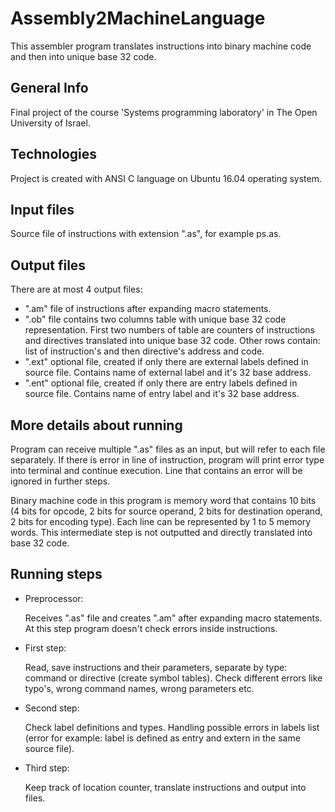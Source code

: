 # Assembly2MachineLanguage
This assembler program translates instructions into binary machine code and then into unique base 32 code.

## General Info
Final project of the course 'Systems programming laboratory' in The Open University of Israel.

## Technologies
Project is created with ANSI C language on Ubuntu 16.04 operating system.

## Input files
Source file of instructions with extension ".as", for example ps.as.

## Output files
There are at most 4 output files:
* ".am" file of instructions after expanding macro statements.
* ".ob" file contains two columns table with unique base 32 code representation. First two numbers of table are counters of instructions and directives translated into unique base 32 code. Other rows contain: list of instruction's and then directive's  address and code.
* ".ext" optional file, created if only there are external labels defined in source file. Contains name of external label and it's 32 base address.
* ".ent" optional file, created if only there are entry labels defined in source file. Contains name of entry label and it's 32 base address.

## More details about running
Program can receive multiple ".as" files as an input, but will refer to each file separately.
If there is error in line of instruction, program will print error type into terminal and continue execution. Line that contains an error will be ignored in further steps.  

Binary machine code in this program is memory word that contains 10 bits (4 bits for opcode, 2 bits for source operand, 2 bits for destination operand, 2 bits for encoding type). Each line can be represented by 1 to 5 memory words. This intermediate step is not outputted and directly translated into base 32 code. 

## Running steps
* Preprocessor: 

    Receives ".as" file and creates ".am" after expanding macro statements. At this step program doesn't check errors inside instructions.
* First step:

    Read, save instructions and their parameters, separate by type: command or directive (create symbol tables). Check different errors like typo's, wrong command names, wrong parameters etc.
* Second step: 

    Check label definitions and types. Handling possible errors in labels list (error for example: label is defined as entry and extern in the same source file). 
* Third step: 

    Keep track of location counter, translate instructions and output into files.



